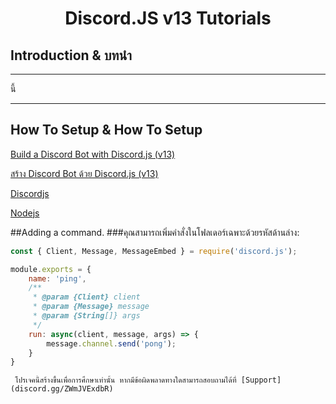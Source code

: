<div align="center">
  <p>
    <h1>Discord.JS v13 Tutorials</h1>
  </p>
</div>

## Introduction & บทนำ

***
นี้
***
## How To Setup & How To Setup

[Build a Discord Bot with Discord.js (v13)](https://dev.to/hypening/build-a-discord-bot-with-discord-js-v13-14mj)

[สร้าง Discord Bot ด้วย Discord.js (v13)](https://dev.to/hypening/build-a-discord-bot-with-discord-js-v13-14mj)

[Discordjs](https://discord.js.org/#/)

[Nodejs](https://nodejs.org/en/)

##Adding a command.
###คุณสามารถเพิ่มคำสั่งในโฟลเดอร์เฉพาะด้วยรหัสด้านล่าง:
```javascript
const { Client, Message, MessageEmbed } = require('discord.js');

module.exports = {
    name: 'ping',
    /** 
     * @param {Client} client 
     * @param {Message} message 
     * @param {String[]} args 
     */
    run: async(client, message, args) => {
        message.channel.send('pong');
    }
}
```

```fix This project is created for educational purposes only. If there is any error, you can inquire at [Support](discord.gg/ZWmJVExdbR)
 โปรเจคนี้สร้างขึ้นเพื่อการศึกษาเท่านั้น หากมีข้อผิดพลาดทางใดสามารถสอบถามได้ที่ [Support](discord.gg/ZWmJVExdbR)
 ```

